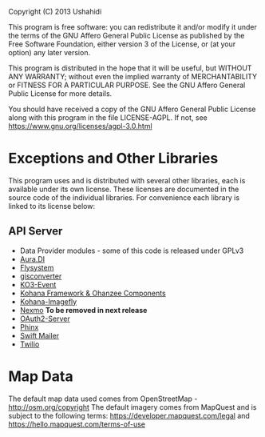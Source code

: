 Copyright (C) 2013 Ushahidi

This program is free software: you can redistribute it and/or modify
it under the terms of the GNU Affero General Public License as published by
the Free Software Foundation, either version 3 of the License, or
(at your option) any later version.

This program is distributed in the hope that it will be useful,
but WITHOUT ANY WARRANTY; without even the implied warranty of
MERCHANTABILITY or FITNESS FOR A PARTICULAR PURPOSE.  See the
GNU Affero General Public License for more details.

You should have received a copy of the GNU Affero General Public
License along with this program in the file LICENSE-AGPL.  If not,
see <https://www.gnu.org/licenses/agpl-3.0.html>

Exceptions and Other Libraries
==============================

This program uses and is distributed with several other libraries,
each is available under its own license. These licenses are documented
in the source code of the individual libraries. For convenience each
library is linked to its license below:

## API Server
* Data Provider modules - some of this code is released under GPLv3
* [Aura.DI](https://github.com/auraphp/Aura.Di/blob/develop-2/LICENSE)
* [Flysystem](https://github.com/thephpleague/flysystem/blob/master/LICENSE)
* [gisconverter](https://github.com/symm/gisconverter/blob/master/LICENSE.txt)
* [KO3-Event](https://github.com/dkobia/KO3-Event/blob/master/README.md)
* [Kohana Framework & Ohanzee Components](http://kohanaframework.org/license)
* [Kohana-Imagefly](https://github.com/Bodom78/kohana-imagefly/blob/master/LICENSE)
* [Nexmo](https://github.com/prawnsalad/Nexmo-PHP-lib) **To be removed in next release**
* [OAuth2-Server](https://github.com/thephpleague/oauth2-server/blob/develop/license.txt)
* [Phinx](https://github.com/robmorgan/phinx/blob/master/LICENSE)
* [Swift Mailer](https://github.com/swiftmailer/swiftmailer/blob/master/LICENSE)
* [Twilio](https://github.com/twilio/twilio-php/blob/master/LICENSE)

Map Data
========

The default map data used comes from OpenStreetMap - <http://osm.org/copyright>
The default imagery comes from MapQuest and is subject to the following terms: <https://developer.mapquest.com/legal> and <https://hello.mapquest.com/terms-of-use>
